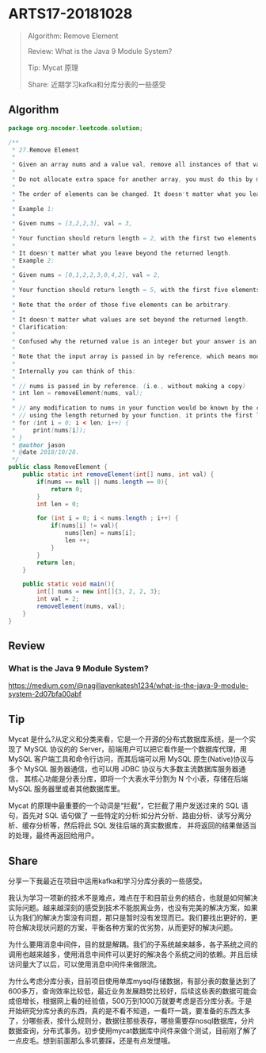 # ARTS17-20181028

> Algorithm: Remove Element
>
> Review: What is the Java 9 Module System?
>
> Tip: Mycat 原理
>
> Share: 近期学习kafka和分库分表的一些感受

## Algorithm

```java
package org.nocoder.leetcode.solution;

/**
 * 27.Remove Element
 *
 * Given an array nums and a value val, remove all instances of that value in-place and return the new length.
 *
 * Do not allocate extra space for another array, you must do this by modifying the input array in-place with O(1) extra memory.
 *
 * The order of elements can be changed. It doesn't matter what you leave beyond the new length.
 *
 * Example 1:
 *
 * Given nums = [3,2,2,3], val = 3,
 *
 * Your function should return length = 2, with the first two elements of nums being 2.
 *
 * It doesn't matter what you leave beyond the returned length.
 * Example 2:
 *
 * Given nums = [0,1,2,2,3,0,4,2], val = 2,
 *
 * Your function should return length = 5, with the first five elements of nums containing 0, 1, 3, 0, and 4.
 *
 * Note that the order of those five elements can be arbitrary.
 *
 * It doesn't matter what values are set beyond the returned length.
 * Clarification:
 *
 * Confused why the returned value is an integer but your answer is an array?
 *
 * Note that the input array is passed in by reference, which means modification to the input array will be known to the caller as well.
 *
 * Internally you can think of this:
 *
 * // nums is passed in by reference. (i.e., without making a copy)
 * int len = removeElement(nums, val);
 *
 * // any modification to nums in your function would be known by the caller.
 * // using the length returned by your function, it prints the first len elements.
 * for (int i = 0; i < len; i++) {
 *     print(nums[i]);
 * }
 * @author jason
 * @date 2018/10/28.
 */
public class RemoveElement {
    public static int removeElement(int[] nums, int val) {
        if(nums == null || nums.length == 0){
            return 0;
        }
        int len = 0;

        for (int i = 0; i < nums.length ; i++) {
            if(nums[i] != val){
                nums[len] = nums[i];
                len ++;
            }
        }
        return len;
    }

    public static void main(){
        int[] nums = new int[]{3, 2, 2, 3};
        int val = 2;
        removeElement(nums, val);
    }
}

```

## Review

### What is the Java 9 Module System?

https://medium.com/@nagillavenkatesh1234/what-is-the-java-9-module-system-2d07bfa00abf



## Tip

Mycat 是什么?从定义和分类来看，它是一个开源的分布式数据库系统，是一个实现了 MySQL 协议的的 Server，前端用户可以把它看作是一个数据库代理，用 MySQL 客户端工具和命令行访问，而其后端可以用 MySQL 原生(Native)协议与多个 MySQL 服务器通信，也可以用 JDBC 协议与大多数主流数据库服务器通信， 其核心功能是分表分库，即将一个大表水平分割为 N 个小表，存储在后端 MySQL 服务器里或者其他数据库里。

Mycat 的原理中最重要的一个动词是“拦截”，它拦截了用户发送过来的 SQL 语句，首先对 SQL 语句做了 一些特定的分析:如分片分析、路由分析、读写分离分析、缓存分析等，然后将此 SQL 发往后端的真实数据库， 并将返回的结果做适当的处理，最终再返回给用户。

## Share

分享一下我最近在项目中运用kafka和学习分库分表的一些感受。

我认为学习一项新的技术不是难点，难点在于和目前业务的结合，也就是如何解决实际问题。越来越深刻的感受到技术不能脱离业务，也没有完美的解决方案，如果认为我们的解决方案没有问题，那只是暂时没有发现而已。我们要找出更好的，更符合解决现状问题的方案，平衡各种方案的优劣势，从而更好的解决问题。

为什么要用消息中间件，目的就是解耦。我们的子系统越来越多，各子系统之间的调用也越来越多，使用消息中间件可以更好的解决各个系统之间的依赖。并且后续访问量大了以后，可以使用消息中间件来做限流。

为什么考虑分库分表，目前项目使用单库mysql存储数据，有部分表的数量达到了600多万，查询效率比较低，最近业务发展趋势比较好，后续这些表的数据可能会成倍增长，根据网上看的经验值，500万到1000万就要考虑是否分库分表。于是开始研究分库分表的东西，真的是不看不知道，一看吓一跳，要准备的东西太多了，分哪些表，按什么规则分，数据往那些表存，哪些需要存nosql数据库，分片数据查询，分布式事务。初步使用mycat数据库中间件来做个测试，目前刚了解了一点皮毛。想到前面那么多坑要踩，还是有点发憷哦。